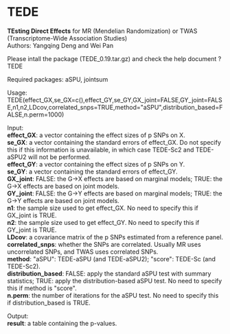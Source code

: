 # TEDE
**TEsting Direct Effects** for MR (Mendelian Randomization) or TWAS (Transcriptome-Wide Association Studies)<br />
Authors: Yangqing Deng and Wei Pan

Please intall the package (TEDE_0.19.tar.gz) and check the help document
?TEDE

Required packages: aSPU, jointsum

Usage:
TEDE(effect_GX,se_GX=c(),effect_GY,se_GY,GX_joint=FALSE,GY_joint=FALSE,n1,n2,LDcov,correlated_snps=TRUE,method="aSPU",distribution_based=FALSE,n.perm=1000)

Input:<br />
**effect_GX**: a vector containing the effect sizes of p SNPs on X.<br />
**se_GX**: a vector containing the standard errors of effect_GX. Do not specify this if this information is unavailable, in which case TEDE-Sc2 and TEDE-aSPU2 will not be performed.<br />
**effect_GY**: a vector containing the effect sizes of p SNPs on Y.<br />
**se_GY**: a vector containing the standard errors of effect_GY.<br />
**GX_joint**: FALSE: the G->X effects are based on marginal models; TRUE: the G->X effects are based on joint models.<br />
**GY_joint**: FALSE: the G->Y effects are based on marginal models; TRUE: the G->Y effects are based on joint models.<br />
**n1**: the sample size used to get effect_GX. No need to specify this if GX_joint is TRUE.<br />
**n2**: the sample size used to get effect_GY. No need to specify this if GY_joint is TRUE.<br />
**LDcov**: a covariance matrix of the p SNPs estimated from a reference panel.<br />
**correlated_snps**: whether the SNPs are correlated. Usually MR uses uncorrelated SNPs, and TWAS uses correlated SNPs.<br />
**method**: "aSPU": TEDE-aSPU (and TEDE-aSPU2); "score": TEDE-Sc (and TEDE-Sc2).<br />
**distribution_based**: FALSE: apply the standard aSPU test with summary statistics; TRUE: apply the distribution-based aSPU test. No need to specify this if method is "score".<br />
**n.perm**: the number of iterations for the aSPU test. No need to specify this if distribution_based is TRUE.

Output:<br />
**result**: a table containing the p-values.
